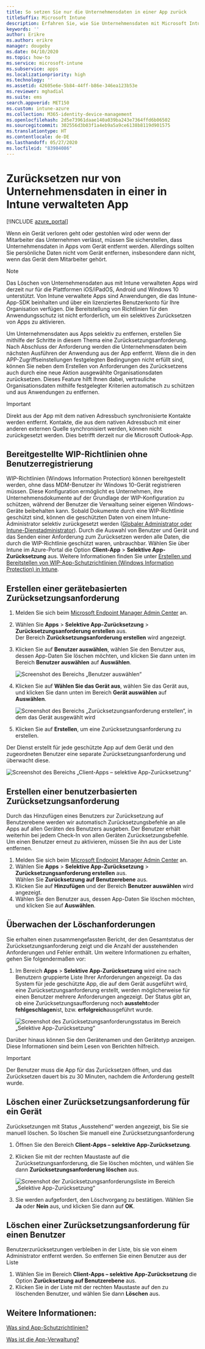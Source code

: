 ```yaml
---
title: So setzen Sie nur die Unternehmensdaten in einer App zurück
titleSuffix: Microsoft Intune
description: Erfahren Sie, wie Sie Unternehmensdaten mit Microsoft Intune selektiv in durch Intune verwalteten Apps zurücksetzen.
keywords: ''
author: Erikre
ms.author: erikre
manager: dougeby
ms.date: 04/10/2020
ms.topic: how-to
ms.service: microsoft-intune
ms.subservice: apps
ms.localizationpriority: high
ms.technology: ''
ms.assetid: 42605e6e-5b84-44ff-b86e-346ea123b53e
ms.reviewer: mghadial
ms.suite: ems
search.appverid: MET150
ms.custom: intune-azure
ms.collection: M365-identity-device-management
ms.openlocfilehash: 2d5e73961daae140a039ba243e7364ffd6b06502
ms.sourcegitcommit: 302556d3b03f1a4eb9a5a9ce6138b8119d901575
ms.translationtype: HT
ms.contentlocale: de-DE
ms.lasthandoff: 05/27/2020
ms.locfileid: "83984086"
---
```

# <a name="how-to-wipe-only-corporate-data-from-intune-managed-apps"></a>Zurücksetzen nur von Unternehmensdaten in einer in Intune verwalteten App

[!INCLUDE [azure_portal](../includes/azure_portal.md)]

Wenn ein Gerät verloren geht oder gestohlen wird oder wenn der Mitarbeiter das Unternehmen verlässt, müssen Sie sicherstellen, dass Unternehmensdaten in Apps vom Gerät entfernt werden. Allerdings sollten Sie persönliche Daten nicht vom Gerät entfernen, insbesondere dann nicht, wenn das Gerät dem Mitarbeiter gehört.

>[!NOTE]
> Das Löschen von Unternehmensdaten aus mit Intune verwalteten Apps wird derzeit nur für die Plattformen iOS/iPadOS, Android und Windows 10 unterstützt. Von Intune verwaltete Apps sind Anwendungen, die das Intune-App-SDK beinhalten und über ein lizenziertes Benutzerkonto für Ihre Organisation verfügen. Die Bereitstellung von Richtlinien für den Anwendungsschutz ist nicht erforderlich, um ein selektives Zurücksetzen von Apps zu aktivieren.

Um Unternehmensdaten aus Apps selektiv zu entfernen, erstellen Sie mithilfe der Schritte in diesem Thema eine Zurücksetzungsanforderung. Nach Abschluss der Anforderung werden die Unternehmensdaten beim nächsten Ausführen der Anwendung aus der App entfernt. Wenn die in den APP-Zugriffseinstellungen festgelegten Bedingungen nicht erfüllt sind, können Sie neben dem Erstellen von Anforderungen des Zurücksetzens auch durch eine neue Aktion ausgewählte Organisationsdaten zurücksetzen. Dieses Feature hilft Ihnen dabei, vertrauliche Organisationsdaten mithilfe festgelegter Kriterien automatisch zu schützen und aus Anwendungen zu entfernen.

>[!IMPORTANT]
> Direkt aus der App mit dem nativen Adressbuch synchronisierte Kontakte werden entfernt. Kontakte, die aus dem nativen Adressbuch mit einer anderen externen Quelle synchronisiert werden, können nicht zurückgesetzt werden. Dies betrifft derzeit nur die Microsoft Outlook-App.

## <a name="deployed-wip-policies-without-user-enrollment"></a>Bereitgestellte WIP-Richtlinien ohne Benutzerregistrierung
WIP-Richtlinien (Windows Information Protection) können bereitgestellt werden, ohne dass MDM-Benutzer ihr Windows 10-Gerät registrieren müssen. Diese Konfiguration ermöglicht es Unternehmen, ihre Unternehmensdokumente auf der Grundlage der WIP-Konfiguration zu schützen, während der Benutzer die Verwaltung seiner eigenen Windows-Geräte beibehalten kann. Sobald Dokumente durch eine WIP-Richtlinie geschützt sind, können die geschützten Daten von einem Intune-Administrator selektiv zurückgesetzt werden ([Globaler Administrator oder Intune-Dienstadministrator](../fundamentals/users-add.md#types-of-administrators)). Durch die Auswahl von Benutzer und Gerät und das Senden einer Anforderung zum Zurücksetzen werden alle Daten, die durch die WIP-Richtlinie geschützt waren, unbrauchbar. Wählen Sie über Intune im Azure-Portal die Option **Client-App** > **Selektive App-Zurücksetzung** aus. Weitere Informationen finden Sie unter [Erstellen und Bereitstellen von WIP-App-Schutzrichtlinien (Windows Information Protection) in Intune](windows-information-protection-policy-create.md).

## <a name="create-a-device-based-wipe-request"></a>Erstellen einer gerätebasierten Zurücksetzungsanforderung

1. Melden Sie sich beim [Microsoft Endpoint Manager Admin Center](https://go.microsoft.com/fwlink/?linkid=2109431) an.
2. Wählen Sie **Apps** > **Selektive App-Zurücksetzung** > **Zurücksetzungsanforderung erstellen** aus.<br>
   Der Bereich **Zurücksetzungsanforderung erstellen** wird angezeigt.
3. Klicken Sie auf **Benutzer auswählen**, wählen Sie den Benutzer aus, dessen App-Daten Sie löschen möchten, und klicken Sie dann unten im Bereich **Benutzer auswählen** auf **Auswählen**.

    ![Screenshot des Bereichs „Benutzer auswählen“](./media/apps-selective-wipe/apps-selective-wipe-01.png)

4. Klicken Sie auf **Wählen Sie das Gerät aus**, wählen Sie das Gerät aus, und klicken Sie dann unten im Bereich **Gerät auswählen** auf **Auswählen**.

    ![Screenshot des Bereichs „Zurücksetzungsanforderung erstellen“, in dem das Gerät ausgewählt wird](./media/apps-selective-wipe/apps-selective-wipe-02.png)

5. Klicken Sie auf **Erstellen**, um eine Zurücksetzungsanforderung zu erstellen.

Der Dienst erstellt für jede geschützte App auf dem Gerät und den zugeordneten Benutzer eine separate Zurücksetzungsanforderung und überwacht diese.

   ![Screenshot des Bereichs „Client-Apps – selektive App-Zurücksetzung“](./media/apps-selective-wipe/apps-selective-wipe-03.png)

## <a name="create-a-user-based-wipe-request"></a>Erstellen einer benutzerbasierten Zurücksetzungsanforderung

Durch das Hinzufügen eines Benutzers zur Zurücksetzung auf Benutzerebene werden wir automatisch Zurücksetzungsbefehle an alle Apps auf allen Geräten des Benutzers ausgeben.  Der Benutzer erhält weiterhin bei jedem Check-In von allen Geräten Zurücksetzungsbefehle.  Um einen Benutzer erneut zu aktivieren, müssen Sie ihn aus der Liste entfernen.  

1. Melden Sie sich beim [Microsoft Endpoint Manager Admin Center](https://go.microsoft.com/fwlink/?linkid=2109431) an.
2. Wählen Sie **Apps** > **Selektive App-Zurücksetzung** > **Zurücksetzungsanforderung erstellen** aus.<br>
   Wählen Sie **Zurücksetzung auf Benutzerebene** aus.
3. Klicken Sie auf **Hinzufügen** und der Bereich **Benutzer auswählen** wird angezeigt.
4. Wählen Sie den Benutzer aus, dessen App-Daten Sie löschen möchten, und klicken Sie auf **Auswählen**.

## <a name="monitor-your-wipe-requests"></a>Überwachen der Löschanforderungen

Sie erhalten einen zusammengefassten Bericht, der den Gesamtstatus der Zurücksetzungsanforderung zeigt und die Anzahl der ausstehenden Anforderungen und Fehler enthält. Um weitere Informationen zu erhalten, gehen Sie folgendermaßen vor:

1. Im Bereich **Apps** > **Selektive App-Zurücksetzung** wird eine nach Benutzern gruppierte Liste Ihrer Anforderungen angezeigt. Da das System für jede geschützte App, die auf dem Gerät ausgeführt wird, eine Zurücksetzungsanforderung erstellt, werden möglicherweise für einen Benutzer mehrere Anforderungen angezeigt. Der Status gibt an, ob eine Zurücksetzungsaufforderung noch **aussteht**oder **fehlgeschlagen**ist, bzw. **erfolgreich**ausgeführt wurde.

    ![Screenshot des Zurücksetzungsanforderungsstatus im Bereich „Selektive App-Zurücksetzung“](./media/apps-selective-wipe/wipe-request-status-1.png)

Darüber hinaus können Sie den Gerätenamen und den Gerätetyp anzeigen. Diese Informationen sind beim Lesen von Berichten hilfreich.

>[!IMPORTANT]
> Der Benutzer muss die App für das Zurücksetzen öffnen, und das Zurücksetzen dauert bis zu 30 Minuten, nachdem die Anforderung gestellt wurde.

## <a name="delete-a-device-wipe-request"></a>Löschen einer Zurücksetzungsanforderung für ein Gerät

Zurücksetzungen mit Status „Ausstehend“ werden angezeigt, bis Sie sie manuell löschen. So löschen Sie manuell eine Zurücksetzungsanforderung

1. Öffnen Sie den Bereich **Client-Apps – selektive App-Zurücksetzung**.

2. Klicken Sie mit der rechten Maustaste auf die Zurücksetzungsanforderung, die Sie löschen möchten, und wählen Sie dann **Zurücksetzungsanforderung löschen** aus.

    ![Screenshot der Zurücksetzungsanforderungsliste im Bereich „Selektive App-Zurücksetzung“](./media/apps-selective-wipe/delete-wipe-request.png)

3. Sie werden aufgefordert, den Löschvorgang zu bestätigen. Wählen Sie **Ja** oder **Nein** aus, und klicken Sie dann auf **OK**.

## <a name="delete-a-user-wipe-request"></a>Löschen einer Zurücksetzungsanforderung für einen Benutzer

Benutzerzurücksetzungen verbleiben in der Liste, bis sie von einem Administrator entfernt werden. So entfernen Sie einen Benutzer aus der Liste

1. Wählen Sie im Bereich **Client-Apps – selektive App-Zurücksetzung** die Option **Zurücksetzung auf Benutzerebene** aus.
2. Klicken Sie in der Liste mit der rechten Maustaste auf den zu löschenden Benutzer, und wählen Sie dann **Löschen** aus. 


## <a name="see-also"></a>Weitere Informationen:
[Was sind App-Schutzrichtlinien?](app-protection-policy.md)

[Was ist die App-Verwaltung?](app-management.md)
